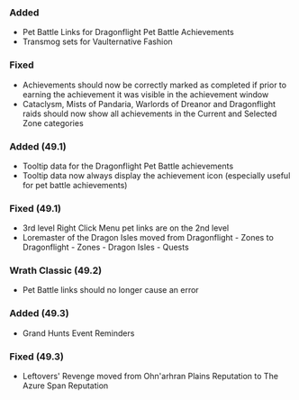 <p><h3>Added</h3></p>
<ul>
<li>Pet Battle Links for Dragonflight Pet Battle Achievements</li>
<li>Transmog sets for Vaulternative Fashion</li>
</ul>
<p><h3>Fixed</h3></p>
<ul>
<li>Achievements should now be correctly marked as completed if prior to earning the achievement it was visible in the achievement window</li>
<li>Cataclysm, Mists of Pandaria, Warlords of Dreanor and Dragonflight raids should now show all achievements in the Current and Selected Zone categories</li>
</ul>
<p><h3>Added (49.1)</h3></p>
<ul>
<li>Tooltip data for the Dragonflight Pet Battle achievements</li>
<li>Tooltip data now always display the achievement icon (especially useful for pet battle achievements)</li>
</ul>
<p><h3>Fixed (49.1)</h3></p>
<ul>
<li>3rd level Right Click Menu pet links are on the 2nd level</li>
<li>Loremaster of the Dragon Isles moved from Dragonflight - Zones to Dragonflight - Zones - Dragon Isles - Quests</li>
</ul>
<p><h3>Wrath Classic (49.2)</h3></p>
<ul>
<li>Pet Battle links should no longer cause an error</li>
</ul>
<p><h3>Added (49.3)</h3></p>
<ul>
<li>Grand Hunts Event Reminders</li>
</ul>
<p><h3>Fixed (49.3)</h3></p>
<ul>
<li>Leftovers' Revenge moved from Ohn'arhran Plains Reputation to The Azure Span Reputation</li>
</ul>
